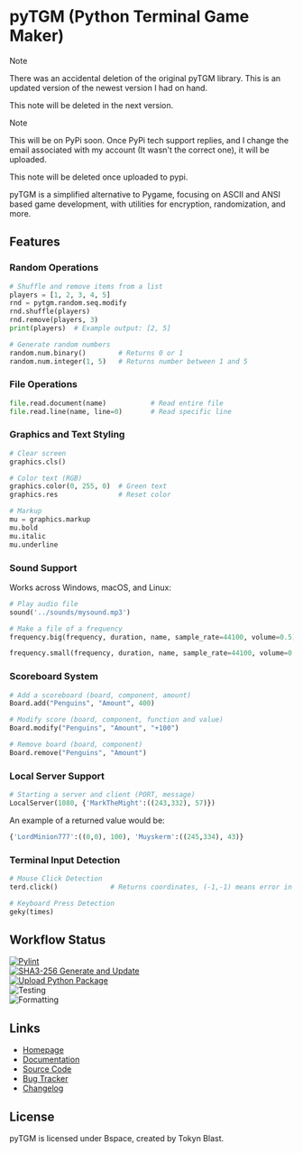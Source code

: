 # pyTGM (Python Terminal Game Maker)

>[!NOTE]
> There was an accidental deletion of the original pyTGM library. This is an updated version of the newest version I had on hand.
>
>This note will be deleted in the next version.

>[!NOTE]
>This will be on PyPi soon. Once PyPi tech support replies, and I change the email associated with my account (It wasn't the correct one), it will be uploaded.
>
>This note will be deleted once uploaded to pypi.

pyTGM is a simplified alternative to Pygame, focusing on ASCII and ANSI based game development, with utilities for encryption, randomization, and more.

## Features

### Random Operations
```python
# Shuffle and remove items from a list
players = [1, 2, 3, 4, 5]
rnd = pytgm.random.seq.modify
rnd.shuffle(players)
rnd.remove(players, 3)
print(players)  # Example output: [2, 5]

# Generate random numbers
random.num.binary()        # Returns 0 or 1
random.num.integer(1, 5)   # Returns number between 1 and 5
```

### File Operations
```python
file.read.document(name)           # Read entire file
file.read.line(name, line=0)       # Read specific line
```

### Graphics and Text Styling
```python
# Clear screen
graphics.cls()

# Color text (RGB)
graphics.color(0, 255, 0)  # Green text
graphics.res               # Reset color

# Markup
mu = graphics.markup
mu.bold
mu.italic
mu.underline
```

### Sound Support
Works across Windows, macOS, and Linux:
```python
# Play audio file
sound('../sounds/mysound.mp3')

# Make a file of a frequency
frequency.big(frequency, duration, name, sample_rate=44100, volume=0.5)

frequency.small(frequency, duration, name, sample_rate=44100, volume=0.5)
```

### Scoreboard System
```python
# Add a scoreboard (board, component, amount)
Board.add("Penguins", "Amount", 400)

# Modify score (board, component, function and value)
Board.modify("Penguins", "Amount", "+100")

# Remove board (board, component)
Board.remove("Penguins", "Amount")
```

### Local Server Support
```python
# Starting a server and client (PORT, message)
LocalServer(1080, {'MarkTheMight':((243,332), 57)})
```
An example of a returned value would be:
```python
{'LordMinion777':((0,0), 100), 'Muyskerm':((245,334), 43)}
```

### Terminal Input Detection
```python
# Mouse Click Detection
terd.click()             # Returns coordinates, (-1,-1) means error in press

# Keyboard Press Detection
geky(times)
```

## Workflow Status
[![Pylint](https://github.com/TokynBlast/pyTGM/actions/workflows/pylint.yml/badge.svg)](https://github.com/TokynBlast/pyTGM/actions/workflows/pylint.yml)<br>
[![SHA3-256 Generate and Update](https://github.com/TokynBlast/pyTGM/actions/workflows/generate-sha3-hashes.yml/badge.svg)](https://github.com/TokynBlast/pyTGM/actions/workflows/generate-sha3-hashes.yml)<br>
[![Upload Python Package](https://github.com/TokynBlast/pyTGM/actions/workflows/python-publish.yml/badge.svg)](https://github.com/TokynBlast/pyTGM/actions/workflows/python-publish.yml)<br>
![Testing](https://img.shields.io/badge/testing-pytest-yellow?style=for-the-badge)<br>
![Formatting](https://img.shields.io/badge/formatting-Black-yellow?style=for-the-badge)<br>

## Links
- [Homepage](https://pytgm.tokynblast.space/home)
- [Documentation](https://pytgm.tokynblast.space/documentation/use)
- [Source Code](https://github.com/TokynBlast/pyTGM/tree/main)
- [Bug Tracker](https://github.com/TokynBlast/pyTGM/issues)
- [Changelog](https://github.com/TokynBlast/pyTGM/blob/main/CHANGELOG.txt)

## License
pyTGM is licensed under Bspace, created by Tokyn Blast.
